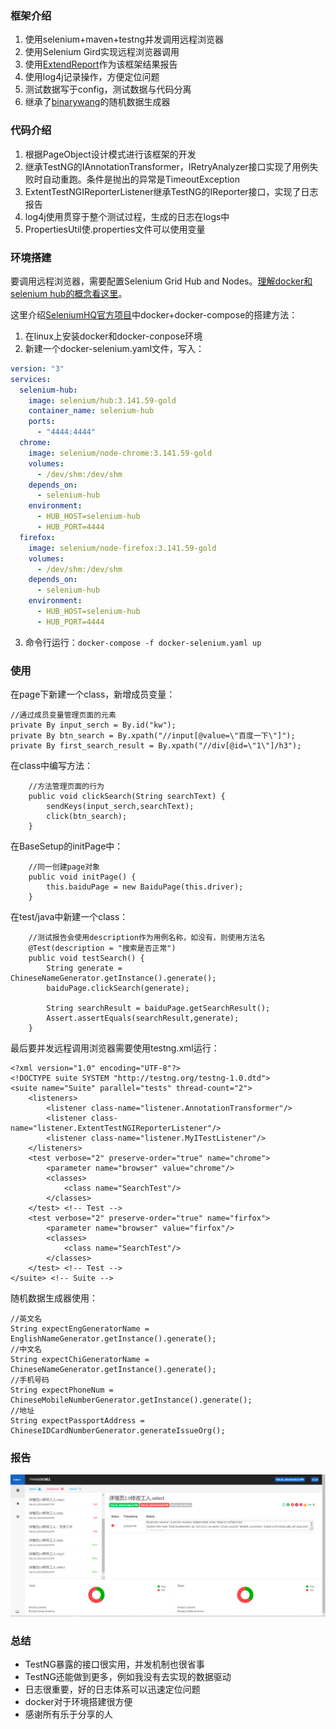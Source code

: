 ### 框架介绍
1. 使用selenium+maven+testng并发调用远程浏览器
2. 使用Selenium Gird实现远程浏览器调用
3. 使用[ExtendReport](http://extentreports.com/)作为该框架结果报告
4. 使用log4j记录操作，方便定位问题
5. 测试数据写于config，测试数据与代码分离
6. 继承了[binarywang](https://github.com/binarywang/java-testdata-generator)的随机数据生成器

### 代码介绍
1. 根据PageObject设计模式进行该框架的开发
2. 继承TestNG的IAnnotationTransformer，IRetryAnalyzer接口实现了用例失败时自动重跑。条件是抛出的异常是TimeoutException
3. ExtentTestNGIReporterListener继承TestNG的IReporter接口，实现了日志报告
4. log4j使用贯穿于整个测试过程，生成的日志在logs中
5. PropertiesUtil使.properties文件可以使用变量

### 环境搭建
要调用远程浏览器，需要配置Selenium Grid Hub and Nodes。[理解docker和selenium hub的概念看这里](https://www.cnblogs.com/fnng/p/8358326.html)。

这里介绍[SeleniumHQ官方项目](https://github.com/seleniumHQ/docker-selenium)中docker+docker-compose的搭建方法：
1. 在linux上安装docker和docker-conpose环境
2. 新建一个docker-selenium.yaml文件，写入：
```yaml
version: "3"
services:
  selenium-hub:
    image: selenium/hub:3.141.59-gold
    container_name: selenium-hub
    ports:
      - "4444:4444"
  chrome:
    image: selenium/node-chrome:3.141.59-gold
    volumes:
      - /dev/shm:/dev/shm
    depends_on:
      - selenium-hub
    environment:
      - HUB_HOST=selenium-hub
      - HUB_PORT=4444
  firefox:
    image: selenium/node-firefox:3.141.59-gold
    volumes:
      - /dev/shm:/dev/shm
    depends_on:
      - selenium-hub
    environment:
      - HUB_HOST=selenium-hub
      - HUB_PORT=4444
```
3. 命令行运行：`docker-compose -f docker-selenium.yaml up`
### 使用
在page下新建一个class，新增成员变量：
```$java
//通过成员变量管理页面的元素
private By input_serch = By.id("kw");
private By btn_search = By.xpath("//input[@value=\"百度一下\"]");
private By first_search_result = By.xpath("//div[@id=\"1\"]/h3");
```
在class中编写方法：
```$java
    //方法管理页面的行为
    public void clickSearch(String searchText) {
        sendKeys(input_serch,searchText);
        click(btn_search);
    }
```
在BaseSetup的initPage中：
```$java
    //同一创建page对象
    public void initPage() {
        this.baiduPage = new BaiduPage(this.driver);
    }
```
在test/java中新建一个class：
```$java
    //测试报告会使用description作为用例名称，如没有，则使用方法名
    @Test(description = "搜索是否正常")
    public void testSearch() {
        String generate = ChineseNameGenerator.getInstance().generate();
        baiduPage.clickSearch(generate);

        String searchResult = baiduPage.getSearchResult();
        Assert.assertEquals(searchResult,generate);
    }
```
最后要并发远程调用浏览器需要使用testng.xml运行：
```$xml
<?xml version="1.0" encoding="UTF-8"?>
<!DOCTYPE suite SYSTEM "http://testng.org/testng-1.0.dtd">
<suite name="Suite" parallel="tests" thread-count="2">
    <listeners>
        <listener class-name="listener.AnnotationTransformer"/>
        <listener class-name="listener.ExtentTestNGIReporterListener"/>
        <listener class-name="listener.MyITestListener"/>
    </listeners>
    <test verbose="2" preserve-order="true" name="chrome">
        <parameter name="browser" value="chrome"/>
        <classes>
            <class name="SearchTest"/>
        </classes>
    </test> <!-- Test -->
    <test verbose="2" preserve-order="true" name="firfox">
        <parameter name="browser" value="firfox"/>
        <classes>
            <class name="SearchTest"/>
        </classes>
    </test> <!-- Test -->
</suite> <!-- Suite -->
```
随机数据生成器使用：
```$java
//英文名
String expectEngGeneratorName = EnglishNameGenerator.getInstance().generate();
//中文名
String expectChiGeneratorName = ChineseNameGenerator.getInstance().generate();
//手机号码
String expectPhoneNum = ChineseMobileNumberGenerator.getInstance().generate();
//地址
String expectPassportAddress = ChineseIDCardNumberGenerator.generateIssueOrg();
```
### 报告
![Alt text](./report.png "测试报告")

### 总结
- TestNG暴露的接口很实用，并发机制也很省事
- TestNG还能做到更多，例如我没有去实现的数据驱动
- 日志很重要，好的日志体系可以迅速定位问题
- docker对于环境搭建很方便
- 感谢所有乐于分享的人